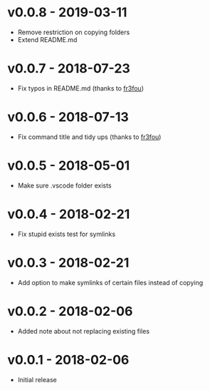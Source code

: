 # v0.0.8 - 2019-03-11
- Remove restriction on copying folders
- Extend README.md

# v0.0.7 - 2018-07-23
- Fix typos in README.md (thanks to [fr3fou](https://github.com/fr3fou))

# v0.0.6 - 2018-07-13
- Fix command title and tidy ups (thanks to [fr3fou](https://github.com/fr3fou))

# v0.0.5 - 2018-05-01
- Make sure .vscode folder exists

# v0.0.4 - 2018-02-21
- Fix stupid exists test for symlinks

# v0.0.3 - 2018-02-21
- Add option to make symlinks of certain files instead of copying

# v0.0.2 - 2018-02-06
- Added note about not replacing existing files

# v0.0.1 - 2018-02-06
- Initial release
